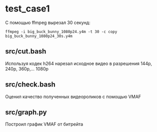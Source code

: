 # test_case1

С помощью ffmpeg вырезал 30 секунд: 
```
ffmpeg -i big_buck_bunny_1080p24.y4m -t 30 -c copy big_buck_bunny_1080p24_30s.y4m
```

## src/cut.bash
Используя кодек h264 нарезал исходное видео в разрешения 144p, 240p, 360p,... 1080p
## src/check.bash
Оценил качество полученных видеороликов с помощью VMAF
## src/graph.py
Построил график VMAF от битрейта
